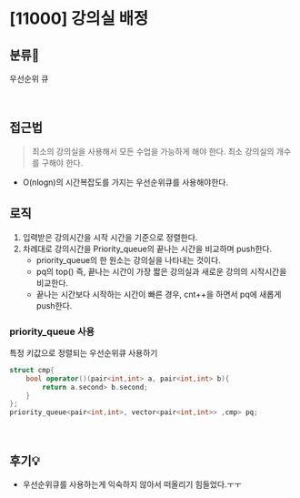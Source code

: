 # [11000] 강의실 배정
## 분류💁

우선순위 큐

</br>

## 접근법

>  최소의 강의실을 사용해서 모든 수업을 가능하게 해야 한다. 최소 강의실의 개수를 구해야 한다.
- O(nlogn)의 시간복잡도를 가지는 우선순위큐를 사용해야한다.


## 로직
1. 입력받은 강의시간을 시작 시간을 기준으로 정렬한다.
2. 차례대로 강의시간을 Priority_queue의 끝나는 시간을 비교하며 push한다.
    - priority_queue의 한 원소는 강의실을 나타내는 것이다.
    - pq의 top() 즉, 끝나는 시간이 가장 짧은 강의실과 새로운 강의의 시작시간을 비교한다.
    - 끝나는 시간보다 시작하는 시간이 빠른 경우, cnt++을 하면서 pq에 새롭게 push한다.

### priority_queue 사용
특정 키값으로 정렬되는 우선순위큐 사용하기
```cpp
struct cmp{
    bool operator()(pair<int,int> a, pair<int,int> b){
        return a.second> b.second;
    }
};
priority_queue<pair<int,int>, vector<pair<int,int>> ,cmp> pq;
```

</br>

## 후기💡
- 우선순위큐를 사용하는게 익숙하지 않아서 떠올리기 힘들었다.ㅜㅜ